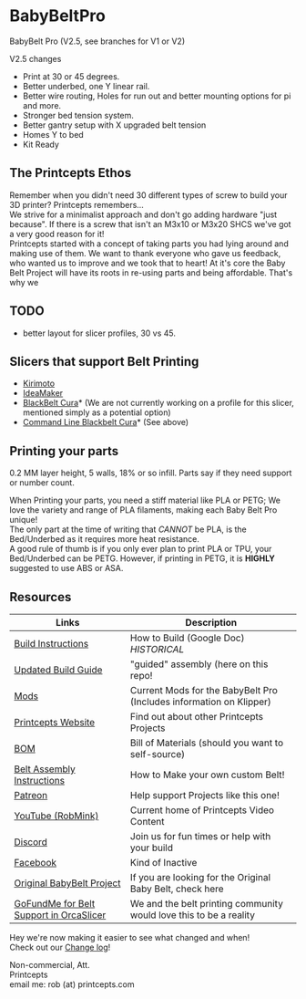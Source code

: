 # BabyBeltPro
BabyBelt Pro (V2.5, see branches for V1 or V2)

V2.5 changes  
- Print at 30 or 45 degrees.  
- Better underbed, one Y linear rail.  
- Better wire routing, Holes for run out and better mounting options for pi and more.  
- Stronger bed tension system.  
- Better gantry setup with X upgraded belt tension  
- Homes Y to bed  
- Kit Ready

## The Printcepts Ethos
Remember when you didn't need 30 different types of screw to build your 3D printer? Printcepts remembers...  
We strive for a minimalist approach and don't go adding hardware "just because". If there is a screw that isn't an M3x10 or M3x20 SHCS we've got a very good reason for it!  
Printcepts started with a concept of taking parts you had lying around and making use of them. We want to thank everyone who gave us feedback, who wanted us to improve and we took that to heart! At it's core the Baby Belt Project will have its roots in re-using parts and being affordable. That's why we  

## TODO  
- better layout for slicer profiles, 30 vs 45.  

## Slicers that support Belt Printing
- [Kirimoto](https://grid.space/kiri/)
- [IdeaMaker](https://www.raise3d.com/ideamaker/)
- [BlackBelt Cura](https://blackbelt-3d.com/download-software/)* (We are not currently working on a profile for this slicer, mentioned simply as a potential option)
- [Command Line Blackbelt Cura](https://www.autodrop3d.com/blackbelt-slicer.html)* (See above)


## Printing your parts
0.2 MM layer height, 5 walls, 18% or so infill.  Parts say if they need support or number count.

When Printing your parts, you need a stiff material like PLA or PETG; We love the variety and range of PLA filaments, making each Baby Belt Pro unique!   
The only part at the time of writing that *CANNOT* be PLA, is the Bed/Underbed as it requires more heat resistance.  
A good rule of thumb is if you only ever plan to print PLA or TPU, your Bed/Underbed can be PETG. However, if printing in PETG, it is **HIGHLY** suggested to use ABS or ASA.

## Resources

| Links                                                                                                                                             | Description                                                         |
|---------------------------------------------------------------------------------------------------------------------------------------------------|---------------------------------------------------------------------|
| [Build Instructions](https://docs.google.com/document/d/1dYbbvt_AkUhesFwPe-TYXSqsQAuzoHFzMLlQnfHJwGQ/edit?usp=sharing)                            | How to Build (Google Doc) *HISTORICAL*                              |
| [Updated Build Guide](./documentation/Guided_Firmware_Readme.md)                                                                                  | "guided" assembly (here on this repo!                               |
| [Mods](.documentation/Klipper/mods/)                                                                                                              | Current Mods for the BabyBelt Pro (Includes information on Klipper) |
| [Printcepts Website](https://www.patreon.com/Printcepts)                                                                                          | Find out about other Printcepts Projects                            |
| [BOM](https://babybelt.pro/bom)                                                                                                                   | Bill of Materials (should you want to self-source)                  |
| [Belt Assembly Instructions](https://docs.google.com/document/d/13pu9LH_nKmDJY-V2nZXMY8CHur7INB6-9V5sKlAuCuE/edit?tab=t.0#heading=h.e01bdd2to5po) | How to Make your own custom Belt!                                   |
| [Patreon](https://www.patreon.com/Printcepts)                                                                                                     | Help support Projects like this one!                                |
| [YouTube (RobMink)](https://www.youtube.com/c/robmink)                                                                                            | Current home of Printcepts Video Content                            |
| [Discord](https://discord.gg/nVmeNJJSH2)                                                                                                          | Join us for fun times or help with your build                       |
| [Facebook](https://www.facebook.com/groups/632751915097010)                                                                                       | Kind of Inactive                                                    |
| [Original BabyBelt Project](https://github.com/RobMink/BabyBelt)                                                                                  | If you are looking for the Original Baby Belt, check here           |
| [GoFundMe for Belt Support in OrcaSlicer](https://www.gofundme.com/f/get-3d-belt-printers-into-orca-slicer)                                       | We and the belt printing community would love this to be a reality  |

Hey we're now making it easier to see what changed and when!  
Check out our [Change log](CHANGE-LOG.md)!

Non-commercial, Att.  
Printcepts  
email me: rob (at) printcepts.com


